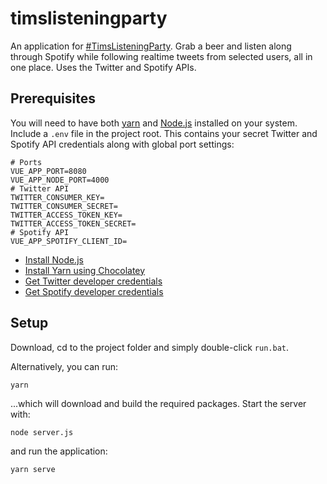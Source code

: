 # timslisteningparty

An application for [#TimsListeningParty](https://timstwitterlisteningparty.com). Grab a beer and listen along through Spotify while following realtime tweets from selected users, all in one place. Uses the Twitter and Spotify APIs.

## Prerequisites

You will need to have both [yarn](https://yarnpkg.com) and [Node.js](https://nodejs.org/en) installed on your system. Include a `.env` file in the project root. This contains your secret Twitter and Spotify API credentials along with global port settings:

```
# Ports
VUE_APP_PORT=8080
VUE_APP_NODE_PORT=4000
# Twitter API
TWITTER_CONSUMER_KEY=
TWITTER_CONSUMER_SECRET=
TWITTER_ACCESS_TOKEN_KEY=
TWITTER_ACCESS_TOKEN_SECRET=
# Spotify API
VUE_APP_SPOTIFY_CLIENT_ID=
```

- [Install Node.js](https://nodejs.org/en)
- [Install Yarn using Chocolatey](https://chocolatey.org/install)
- [Get Twitter developer credentials](https://developer.twitter.com/en)
- [Get Spotify developer credentials](https://developer.spotify.com/dashboard/login)

## Setup

Download, cd to the project folder and simply double-click `run.bat`. 

Alternatively, you can run:

```
yarn
```

...which will download and build the required packages. Start the server with:

```
node server.js
```

and run the application:

```
yarn serve
```
